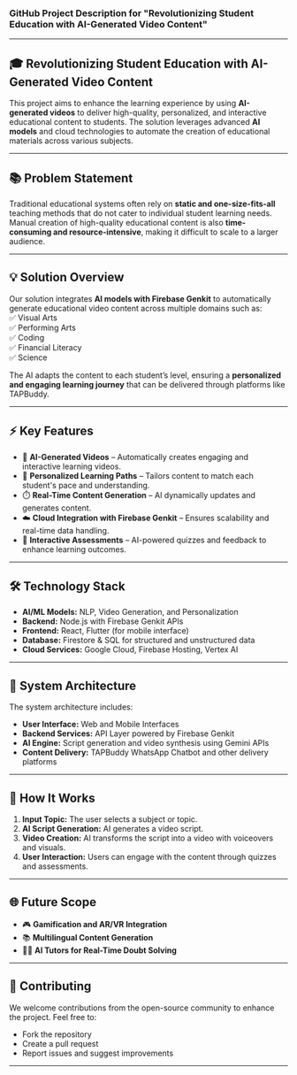 ### **GitHub Project Description for "Revolutionizing Student Education with AI-Generated Video Content"**  

---

## 🎓 **Revolutionizing Student Education with AI-Generated Video Content**  
This project aims to enhance the learning experience by using **AI-generated videos** to deliver high-quality, personalized, and interactive educational content to students. The solution leverages advanced **AI models** and cloud technologies to automate the creation of educational materials across various subjects.  

---

## 📚 **Problem Statement**  
Traditional educational systems often rely on **static and one-size-fits-all** teaching methods that do not cater to individual student learning needs. Manual creation of high-quality educational content is also **time-consuming and resource-intensive**, making it difficult to scale to a larger audience.  

---

## 💡 **Solution Overview**  
Our solution integrates **AI models with Firebase Genkit** to automatically generate educational video content across multiple domains such as:  
✅ Visual Arts  
✅ Performing Arts  
✅ Coding  
✅ Financial Literacy  
✅ Science  

The AI adapts the content to each student’s level, ensuring a **personalized and engaging learning journey** that can be delivered through platforms like TAPBuddy.  

---

## ⚡ **Key Features**  
- 🎥 **AI-Generated Videos** – Automatically creates engaging and interactive learning videos.  
- 🧠 **Personalized Learning Paths** – Tailors content to match each student's pace and understanding.  
- ⏱️ **Real-Time Content Generation** – AI dynamically updates and generates content.  
- ☁️ **Cloud Integration with Firebase Genkit** – Ensures scalability and real-time data handling.  
- 📝 **Interactive Assessments** – AI-powered quizzes and feedback to enhance learning outcomes.  

---

## 🛠️ **Technology Stack**  
- **AI/ML Models:** NLP, Video Generation, and Personalization  
- **Backend:** Node.js with Firebase Genkit APIs  
- **Frontend:** React, Flutter (for mobile interface)  
- **Database:** Firestore & SQL for structured and unstructured data  
- **Cloud Services:** Google Cloud, Firebase Hosting, Vertex AI  

---

## 📐 **System Architecture**  
The system architecture includes:  
- **User Interface:** Web and Mobile Interfaces  
- **Backend Services:** API Layer powered by Firebase Genkit  
- **AI Engine:** Script generation and video synthesis using Gemini APIs  
- **Content Delivery:** TAPBuddy WhatsApp Chatbot and other delivery platforms  

---

## 🚀 **How It Works**  
1. **Input Topic:** The user selects a subject or topic.  
2. **AI Script Generation:** AI generates a video script.  
3. **Video Creation:** AI transforms the script into a video with voiceovers and visuals.  
4. **User Interaction:** Users can engage with the content through quizzes and assessments.  

---

## 🌐 **Future Scope**  
- 🎮 **Gamification and AR/VR Integration**  
- 📚 **Multilingual Content Generation**  
- 🧑‍🏫 **AI Tutors for Real-Time Doubt Solving**  

---

## 📩 **Contributing**  
We welcome contributions from the open-source community to enhance the project. Feel free to:  
- Fork the repository  
- Create a pull request  
- Report issues and suggest improvements  

---



